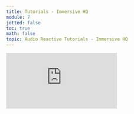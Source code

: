 ```yaml
---
title: Tutorials - Immersive HQ
module: 7
jotted: false
toc: true
math: false
topic: Audio Reactive Tutorials - Immersive HQ
---
```



<div class="embed-responsive embed-responsive-16by9"><iframe class="embed-responsive-item" src="https://www.youtube.com/embed/eNtrtn9urb4" frameborder="0" allow="accelerometer; autoplay; encrypted-media; gyroscope; picture-in-picture" allowfullscreen></iframe></div>
